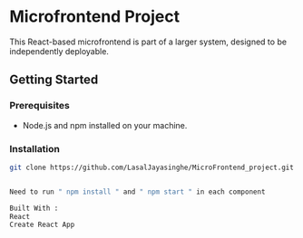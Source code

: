 # Microfrontend Project

This React-based microfrontend is part of a larger system, designed to be independently deployable.

## Getting Started


### Prerequisites

- Node.js and npm installed on your machine.

### Installation

```bash
git clone https://github.com/LasalJayasinghe/MicroFrontend_project.git


Need to run " npm install " and " npm start " in each component 

Built With :
React
Create React App